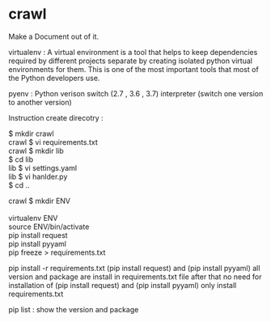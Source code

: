 # crawl

Make a Document out of it.

virtualenv : A virtual environment is a tool that helps to keep dependencies required by different projects separate by creating isolated python virtual environments for them. This is one of the most important tools that most of the Python developers use.

pyenv  : Python verison switch (2.7 , 3.6 , 3.7) interpreter (switch one version to another version)

Instruction create direcotry :

$ mkdir crawl <br />
crawl $ vi requirements.txt <br />
crawl $ mkdir lib <br />
$ cd lib <br />
lib $ vi settings.yaml <br />
lib $ vi hanlder.py <br />
$ cd .. <br />

crawl $ mkdir ENV <br />  
virtualenv ENV <br />
source ENV/bin/activate <br />
pip install request <br />
pip install pyyaml <br />
pip freeze > requirements.txt <br />

pip install -r requirements.txt
(pip install request) and (pip install pyyaml) all version and package are install in requirements.txt file 
after that no need for installation of (pip install request) and (pip install pyyaml)
only install requirements.txt

pip list :  show the version and package
